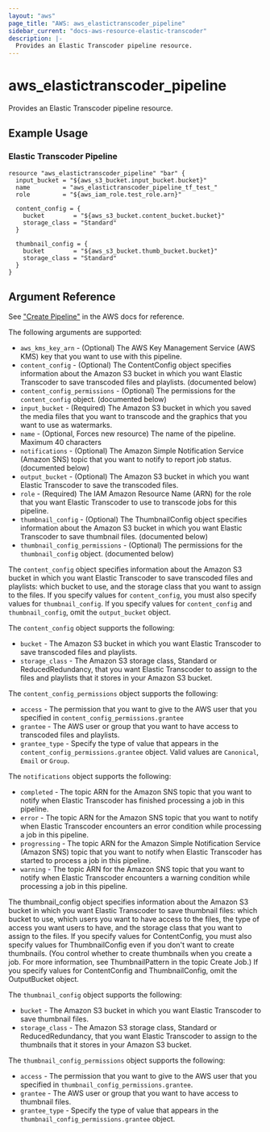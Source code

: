 ```yaml
---
layout: "aws"
page_title: "AWS: aws_elastictranscoder_pipeline"
sidebar_current: "docs-aws-resource-elastic-transcoder"
description: |-
  Provides an Elastic Transcoder pipeline resource.
---
```


# aws\_elastictranscoder\_pipeline

Provides an Elastic Transcoder pipeline resource.

## Example Usage

### Elastic Transcoder Pipeline

```
resource "aws_elastictranscoder_pipeline" "bar" {
  input_bucket = "${aws_s3_bucket.input_bucket.bucket}"
  name         = "aws_elastictranscoder_pipeline_tf_test_"
  role         = "${aws_iam_role.test_role.arn}"

  content_config = {
    bucket        = "${aws_s3_bucket.content_bucket.bucket}"
    storage_class = "Standard"
  }

  thumbnail_config = {
    bucket        = "${aws_s3_bucket.thumb_bucket.bucket}"
    storage_class = "Standard"
  }
}
```

## Argument Reference

See ["Create Pipeline"](http://docs.aws.amazon.com/elastictranscoder/latest/developerguide/create-pipeline.html) in the AWS docs for reference. 

The following arguments are supported:

* `aws_kms_key_arn` - (Optional) The AWS Key Management Service (AWS KMS) key that you want to use with this pipeline.
* `content_config` - (Optional) The ContentConfig object specifies information about the Amazon S3 bucket in which you want Elastic Transcoder to save transcoded files and playlists. (documented below)
* `content_config_permissions` - (Optional) The permissions for the `content_config` object. (documented below)
* `input_bucket` - (Required) The Amazon S3 bucket in which you saved the media files that you want to transcode and the graphics that you want to use as watermarks.
* `name` - (Optional, Forces new resource) The name of the pipeline. Maximum 40 characters
* `notifications` - (Optional) The Amazon Simple Notification Service (Amazon SNS) topic that you want to notify to report job status. (documented below)
* `output_bucket` - (Optional) The Amazon S3 bucket in which you want Elastic Transcoder to save the transcoded files.
* `role` - (Required) The IAM Amazon Resource Name (ARN) for the role that you want Elastic Transcoder to use to transcode jobs for this pipeline.
* `thumbnail_config` - (Optional) The ThumbnailConfig object specifies information about the Amazon S3 bucket in which you want Elastic Transcoder to save thumbnail files. (documented below)
* `thumbnail_config_permissions` - (Optional) The permissions for the `thumbnail_config` object. (documented below)

The `content_config` object specifies information about the Amazon S3 bucket in
which you want Elastic Transcoder to save transcoded files and playlists: which
bucket to use, and the storage class that you want to assign to the files. If
you specify values for `content_config`, you must also specify values for
`thumbnail_config`. If you specify values for `content_config` and
`thumbnail_config`, omit the `output_bucket` object. 

The `content_config` object supports the following:

* `bucket` - The Amazon S3 bucket in which you want Elastic Transcoder to save transcoded files and playlists.
* `storage_class` - The Amazon S3 storage class, Standard or ReducedRedundancy, that you want Elastic Transcoder to assign to the files and playlists that it stores in your Amazon S3 bucket.

The `content_config_permissions` object supports the following:
* `access` - The permission that you want to give to the AWS user that you specified in `content_config_permissions.grantee`
* `grantee` - The AWS user or group that you want to have access to transcoded files and playlists.
* `grantee_type` - Specify the type of value that appears in the `content_config_permissions.grantee` object. Valid values are `Canonical`, `Email` or `Group`.


The `notifications` object supports the following:
* `completed` - The topic ARN for the Amazon SNS topic that you want to notify when Elastic Transcoder has finished processing a job in this pipeline.
* `error` - The topic ARN for the Amazon SNS topic that you want to notify when Elastic Transcoder encounters an error condition while processing a job in this pipeline.
* `progressing` - The topic ARN for the Amazon Simple Notification Service (Amazon SNS) topic that you want to notify when Elastic Transcoder has started to process a job in this pipeline.
* `warning` - The topic ARN for the Amazon SNS topic that you want to notify when Elastic Transcoder encounters a warning condition while processing a job in this pipeline.

The thumbnail_config object specifies information about the Amazon S3 bucket in
which you want Elastic Transcoder to save thumbnail files: which bucket to use,
which users you want to have access to the files, the type of access you want
users to have, and the storage class that you want to assign to the files. If
you specify values for ContentConfig, you must also specify values for
ThumbnailConfig even if you don't want to create thumbnails. (You control
whether to create thumbnails when you create a job. For more information, see
ThumbnailPattern in the topic Create Job.) If you specify values for
ContentConfig and ThumbnailConfig, omit the OutputBucket object.

The `thumbnail_config` object supports the following:

* `bucket` - The Amazon S3 bucket in which you want Elastic Transcoder to save thumbnail files.
* `storage_class` - The Amazon S3 storage class, Standard or ReducedRedundancy, that you want Elastic Transcoder to assign to the thumbnails that it stores in your Amazon S3 bucket.

The `thumbnail_config_permissions` object supports the following:

* `access` - The permission that you want to give to the AWS user that you specified in `thumbnail_config_permissions.grantee`.
* `grantee` - The AWS user or group that you want to have access to thumbnail files.
* `grantee_type` - Specify the type of value that appears in the `thumbnail_config_permissions.grantee` object.
